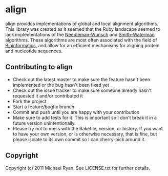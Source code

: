 # align
align provides implementations of global and local alignment algorithms. 
This library was created as it seemed that the Ruby landscape seemed to lack 
implementations of the [Needleman-Wunsch](http://en.wikipedia.org/wiki/Needleman%E2%80%93Wunsch_algorithm) 
and [Smith–Waterman](http://en.wikipedia.org/wiki/Smith-Waterman_algorithm) 
algorithms. These algorithms are most often associated with the field of 
[Bioinformatics](http://en.wikipedia.org/wiki/Bioinformatics), and allow for 
an efficient mechanisms for aligning protein and nucleotide sequences.

## Contributing to align
 
* Check out the latest master to make sure the feature hasn't been implemented or the bug hasn't been fixed yet
* Check out the issue tracker to make sure someone already hasn't requested it and/or contributed it
* Fork the project
* Start a feature/bugfix branch
* Commit and push until you are happy with your contribution
* Make sure to add tests for it. This is important so I don't break it in a future version unintentionally.
* Please try not to mess with the Rakefile, version, or history. If you want to have your own version, or is otherwise necessary, that is fine, but please isolate to its own commit so I can cherry-pick around it.

## Copyright

Copyright (c) 2011 Michael Ryan. See LICENSE.txt for further details.

